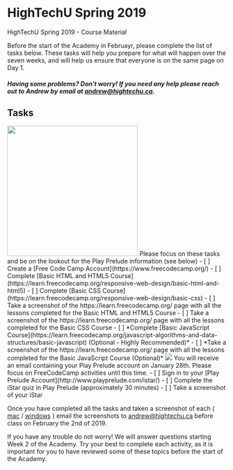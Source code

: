 # HighTechU Spring 2019

HighTechU Spring 2019 - Course Material

Before the start of the Academy in Februayr, please complete the list of tasks below. These tasks will help you prepare for what will happen over the seven weeks, and will help us ensure that everyone is on the same page on Day 1. 

##### Having some problems? Don't worry! If you need any help please reach out to Andrew by email at andrew@hightechu.ca.

## Tasks
<img width="300px" height="auto" src="https://a6b7b9c6.stackpathcdn.com/wp-content/uploads/2018/04/logo-freecodecamp.png?x13365">
Please focus on these tasks and be on the lookout for the Play Prelude information (see below)
- [ ] Create a [Free Code Camp Account](https://www.freecodecamp.org/)
- [ ] Complete [Basic HTML and HTML5 Course](https://learn.freecodecamp.org/responsive-web-design/basic-html-and-html5)
- [ ] Complete [Basic CSS Course](https://learn.freecodecamp.org/responsive-web-design/basic-css)
- [ ] Take a screenshot of the https://learn.freecodecamp.org/ page with all the lessons completed for the Basic HTML and HTML5 Course
- [ ] Take a screenshot of the https://learn.freecodecamp.org/ page with all the lessons completed for the Basic CSS Course
- [ ] *Complete [Basic JavaScript Course](https://learn.freecodecamp.org/javascript-algorithms-and-data-structures/basic-javascript) (Optional - Highly Recommended)*
- [ ] *Take a screenshot of the https://learn.freecodecamp.org/ page with all the lessons completed for the Basic JavaScript Course (Optional)*

<img src="https://www.playprelude.com/wp-content/uploads/2016/07/prelude-logo-header.png">
You will receive an email containing your Play Prelude account on January 28th. Please focus on FreeCodeCamp activities until this time.
- [ ] Sign in to your [Play Prelude Account](http://www.playprelude.com/istar/)
- [ ] Complete the iStar quiz in Play Prelude (approximately 30 minutes)
- [ ] Take a screenshot of your iStar

Once you have completed all the tasks and taken a screenshot of each ( [mac](https://support.apple.com/en-ca/HT201361) / [windows](https://support.microsoft.com/en-ca/help/13776/windows-use-snipping-tool-to-capture-screenshots) ) email the screenshots to andrew@hightechu.ca before class on February the 2nd of 2019.

If you have any trouble do not worry! We will answer questions starting Week 2 of the Academy. Try your best to complete each activity, as it is important for you to have reviewed some of these topics before the start of the Academy.

